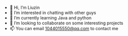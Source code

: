 - 👋 Hi, I’m Liuzin
- 👀 I’m interested in chatting with other guys
- 🌱 I’m currently learning Java and python
- 💞️ I’m looking to collaborate on some interesting projects
- 📫 You can email 1044015550@qq.com to contact me

<!---
Liuzin521/Liuzin521 is a ✨ special ✨ repository because its `README.md` (this file) appears on your GitHub profile.
You can click the Preview link to take a look at your changes.
--->
